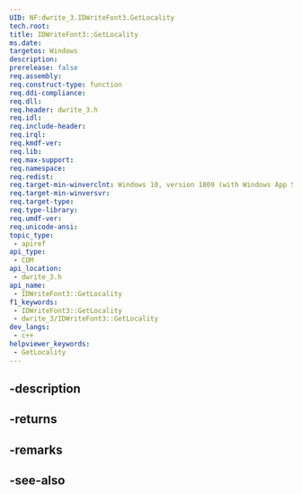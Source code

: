 ```yaml
---
UID: NF:dwrite_3.IDWriteFont3.GetLocality
tech.root: 
title: IDWriteFont3::GetLocality
ms.date: 
targetos: Windows
description: 
prerelease: false
req.assembly: 
req.construct-type: function
req.ddi-compliance: 
req.dll: 
req.header: dwrite_3.h
req.idl: 
req.include-header: 
req.irql: 
req.kmdf-ver: 
req.lib: 
req.max-support: 
req.namespace: 
req.redist: 
req.target-min-winverclnt: Windows 10, version 1809 (with Windows App SDK 0.5 or later)
req.target-min-winversvr: 
req.target-type: 
req.type-library: 
req.umdf-ver: 
req.unicode-ansi: 
topic_type:
 - apiref
api_type:
 - COM
api_location:
 - dwrite_3.h
api_name:
 - IDWriteFont3::GetLocality
f1_keywords:
 - IDWriteFont3::GetLocality
 - dwrite_3/IDWriteFont3::GetLocality
dev_langs:
 - c++
helpviewer_keywords:
 - GetLocality
---
```


## -description

## -returns

## -remarks

## -see-also

